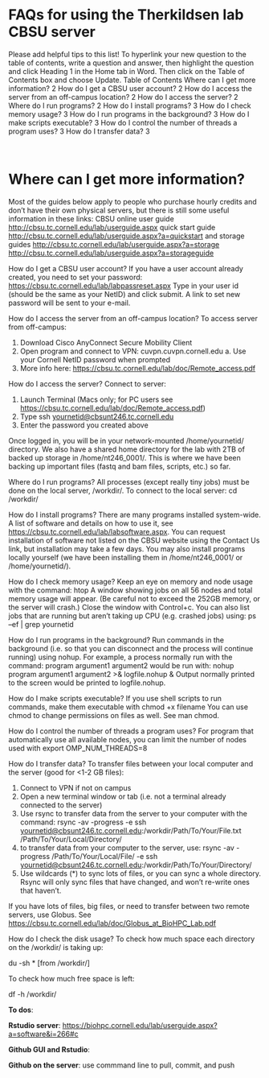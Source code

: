 # FAQs for using the Therkildsen lab CBSU server

Please add helpful tips to this list! To hyperlink your new question to the table of contents, write a question and answer, then highlight the question and click Heading 1 in the Home tab in Word. Then click on the Table of Contents box and choose Update.
Table of Contents
Where can I get more information?	2
How do I get a CBSU user account?	2
How do I access the server from an off-campus location?	2
How do I access the server?	2
Where do I run programs?	2
How do I install programs?	3
How do I check memory usage?	3
How do I run programs in the background?	3
How do I make scripts executable?	3
How do I control the number of threads a program uses?	3
How do I transfer data?	3


 

# Where can I get more information?
Most of the guides below apply to people who purchase hourly credits and don’t have their own physical servers, but there is still some useful information in these links:
CBSU online user guide 
http://cbsu.tc.cornell.edu/lab/userguide.aspx
quick start guide
http://cbsu.tc.cornell.edu/lab/userguide.aspx?a=quickstart
and storage guides 
http://cbsu.tc.cornell.edu/lab/userguide.aspx?a=storage 
http://cbsu.tc.cornell.edu/lab/userguide.aspx?a=storageguide

How do I get a CBSU user account?
If you have a user account already created, you need to set your password:
https://cbsu.tc.cornell.edu/lab/labpassreset.aspx
Type in your user id (should be the same as your NetID) and click submit. A link to set new password will be sent to your e-mail.

How do I access the server from an off-campus location?
To access server from off-campus:
1.	Download Cisco AnyConnect Secure Mobility Client
2.	Open program and connect to VPN: cuvpn.cuvpn.cornell.edu
a.	Use your Cornell NetID password when prompted
3.	More info here: https://cbsu.tc.cornell.edu/lab/doc/Remote_access.pdf

How do I access the server?
Connect to server:
1.	Launch Terminal (Macs only; for PC users see https://cbsu.tc.cornell.edu/lab/doc/Remote_access.pdf)
2.	Type ssh yournetid@cbsunt246.tc.cornell.edu
3.	Enter the password you created above

Once logged in, you will be in your network-mounted /home/yournetid/ directory. We also have a shared home directory for the lab with 2TB of backed up storage in /home/nt246_0001/. This is where we have been backing up important files (fastq and bam files, scripts, etc.) so far. 

Where do I run programs?
All processes (except really tiny jobs) must be done on the local server, /workdir/. To connect to the local server:
cd /workdir/

How do I install programs?
There are many programs installed system-wide. A list of software and details on how to use it, see https://cbsu.tc.cornell.edu/lab/labsoftware.aspx. You can request installation of software not listed on the CBSU website using the Contact Us link, but installation may take a few days. You may also install programs locally yourself (we have been installing them in /home/nt246_0001/ or /home/yournetid/). 

How do I check memory usage?
Keep an eye on memory and node usage with the command:
	htop
A window showing jobs on all 56 nodes and total memory usage will appear. (Be careful not to exceed the 252GB memory, or the server will crash.) Close the window with Control+c. You can also list jobs that are running but aren’t taking up CPU (e.g. crashed jobs) using: 
ps –ef | grep yournetid

How do I run programs in the background?
Run commands in the background (i.e. so that you can disconnect and the process will continue running) using nohup. For example, a process normally run with the command:
	program argument1 argument2
would be run with:
	nohup program argument1 argument2 >& logfile.nohup &
Output normally printed to the screen would be printed to logfile.nohup.

How do I make scripts executable?
If you use shell scripts to run commands, make them executable with
	chmod +x filename
You can use chmod to change permissions on files as well. See  man chmod.

How do I control the number of threads a program uses?
For program that automatically use all available nodes, you can limit the number of nodes used with
	export OMP_NUM_THREADS=8

How do I transfer data?
To transfer files between your local computer and the server (good for <1-2 GB files):
1.	Connect to VPN if not on campus
2.	Open a new terminal window or tab (i.e. not a terminal already connected to the server)
3.	Use rsync to transfer data from the server to your computer with the command:
rsync -av -progress -e ssh yournetid@cbsunt246.tc.cornell.edu:/workdir/Path/To/Your/File.txt /Path/To/Your/Local/Directory/
4.	to transfer data from your computer to the server, use:
rsync -av -progress /Path/To/Your/Local/File/ -e ssh yournetid@cbsunt246.tc.cornell.edu:/workdir/Path/To/Your/Directory/
5.	Use wildcards (*) to sync lots of files, or you can sync a whole directory. Rsync will only sync files that have changed, and won’t re-write ones that haven’t.

If you have lots of files, big files, or need to transfer between two remote servers, use Globus. See https://cbsu.tc.cornell.edu/lab/doc/Globus_at_BioHPC_Lab.pdf

How do I check the disk usage?
To check how much space each directory on the /workdir/ is taking up:

du -sh *    [from /workdir/]

To check how much free space is left:

df -h /workdir/

**To dos**:

**Rstudio server**: https://biohpc.cornell.edu/lab/userguide.aspx?a=software&i=266#c

**Github GUI and Rstudio**:

**Github on the server**: use commmand line to pull, commit, and push





